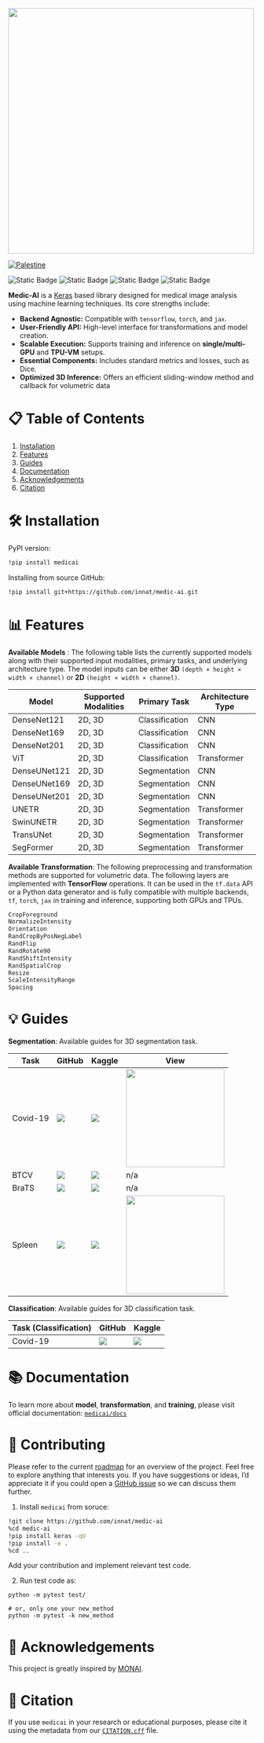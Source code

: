 

<img src="assets/logo.jpg" width="500"/>


[![Palestine](https://img.shields.io/badge/Free-Palestine-white?labelColor=green)](https://twitter.com/search?q=%23FreePalestine&src=typed_query) 

![Static Badge](https://img.shields.io/badge/keras-3.9.0-darkred?style=flat) ![Static Badge](https://img.shields.io/badge/tensorflow-2.19.0-orange?style=flat) ![Static Badge](https://img.shields.io/badge/torch-2.6.0-red?style=flat) ![Static Badge](https://img.shields.io/badge/jax-0.4.23-%233399ff)

**Medic-AI** is a [Keras](https://keras.io/keras_3/) based library designed for medical image analysis using machine learning techniques. Its core strengths include:

- **Backend Agnostic:** Compatible with `tensorflow`, `torch`, and `jax`.
- **User-Friendly API:** High-level interface for transformations and model creation.
- **Scalable Execution:** Supports training and inference on **single/multi-GPU** and **TPU-VM** setups.
- **Essential Components:** Includes standard metrics and losses, such as Dice.
- **Optimized 3D Inference:** Offers an efficient sliding-window method and callback for volumetric data


# 📋 Table of Contents
1. [Installation](#-installation)
2. [Features](#-features)
3. [Guides](#-guides)
4. [Documentation](#-documentation)
5. [Acknowledgements](#-acknowledgements)
6. [Citation](#-citation)


# 🛠 Installation

PyPI version:

```bash
!pip install medicai
```

Installing from source GitHub:

```bash
!pip install git+https://github.com/innat/medic-ai.git
```

# 📊 Features

**Available Models** : The following table lists the currently supported models along with their supported input modalities, primary tasks, and underlying architecture type.  The model inputs can be either **3D** `(depth × height × width × channel)` or **2D** `(height × width × channel)`.

| Model        | Supported Modalities | Primary Task   | Architecture Type         |
| ------------ | -------------------- | -------------- | ------------------------- |
| DenseNet121     | 2D, 3D               | Classification | CNN                       |
| DenseNet169     | 2D, 3D               | Classification | CNN                       |
| DenseNet201     | 2D, 3D               | Classification | CNN                       |
| ViT          | 2D, 3D               | Classification | Transformer               |
| DenseUNet121 | 2D, 3D               | Segmentation   | CNN                       |
| DenseUNet169 | 2D, 3D               | Segmentation   | CNN                       |
| DenseUNet201 | 2D, 3D               | Segmentation   | CNN                       |
| UNETR        | 2D, 3D               | Segmentation   | Transformer               |
| SwinUNETR    | 2D, 3D               | Segmentation   | Transformer               |
| TransUNet    | 2D, 3D               | Segmentation   | Transformer |
| SegFormer    | 2D, 3D               | Segmentation   | Transformer |

**Available Transformation**: The following preprocessing and transformation methods are supported for volumetric data. The following layers are implemented with **TensorFlow** operations. It can be used in the `tf.data` API or a Python data generator and is fully compatible with multiple backends, `tf`, `torch`, `jax` in training and inference, supporting both GPUs and TPUs.

```bash
CropForeground
NormalizeIntensity
Orientation
RandCropByPosNegLabel
RandFlip
RandRotate90
RandShiftIntensity
RandSpatialCrop
Resize
ScaleIntensityRange
Spacing
```


# 💡 Guides

**Segmentation**: Available guides for 3D segmentation task.

| Task | GitHub | Kaggle | View |
|----------|----------|----------|----------|
| Covid-19  | <a target="_blank" href="notebooks/covid19.ct.segment.ipynb"><img src="https://img.shields.io/badge/GitHub-View%20source-lightgrey" /></a>     | <a target="_blank" href="https://www.kaggle.com/code/ipythonx/medicai-covid-19-3d-image-segmentation/notebook"><img src="https://kaggle.com/static/images/open-in-kaggle.svg" /></a>     | <img src="assets/covid.gif" width="200"/>    |
| BTCV  | <a target="_blank" href="notebooks/btcv.segment.ipynb"><img src="https://img.shields.io/badge/GitHub-View%20source-lightgrey" /></a>    | <a target="_blank" href="https://www.kaggle.com/code/ipythonx/medicai-3d-btcv-segmentation-in-keras/"><img src="https://kaggle.com/static/images/open-in-kaggle.svg" /></a>    | n/a     |
| BraTS  | <a target="_blank" href="notebooks/brats.multi-gpu.segment.ipynb"><img src="https://img.shields.io/badge/GitHub-View%20source-lightgrey" /></a>     | <a target="_blank" href="https://www.kaggle.com/code/ipythonx/3d-brats-segmentation-in-keras-multi-gpu/"><img src="https://kaggle.com/static/images/open-in-kaggle.svg" /></a>    | n/a     |
| Spleen | <a target="_blank" href="notebooks/spleen.segment.ipynb"><img src="https://img.shields.io/badge/GitHub-View%20source-lightgrey" /></a>     | <a target="_blank" href="https://www.kaggle.com/code/ipythonx/medicai-spleen-3d-segmentation-in-keras"><img src="https://kaggle.com/static/images/open-in-kaggle.svg" /></a>     | <img src="assets/spleen.gif" width="200">  |

**Classification**: Available guides for 3D classification task.

| Task (Classification) | GitHub | Kaggle |
|----------|----------|----------|
| Covid-19   | <a target="_blank" href="notebooks/covid19.ct.classification.ipynb"><img src="https://img.shields.io/badge/GitHub-View%20source-lightgrey" /></a>       | <a target="_blank" href="https://www.kaggle.com/code/ipythonx/medicai-3d-image-classification"><img src="https://kaggle.com/static/images/open-in-kaggle.svg" /></a>     |


# 📚 Documentation

To learn more about **model**, **transformation**, and **training**, please visit official documentation: [`medicai/docs`](https://innat.github.io/medic-ai/)

# 🤝 Contributing

Please refer to the current [roadmap](https://github.com/innat/medic-ai/wiki/Roadmap) for an overview of the project. Feel free to explore anything that interests you. If you have suggestions or ideas, I’d appreciate it if you could open a [GitHub issue](https://github.com/innat/medic-ai/issues/new/choose) so we can discuss them further.

1. Install `medicai` from soruce:

```bash
!git clone https://github.com/innat/medic-ai
%cd medic-ai
!pip install keras -qU
!pip install -e .
%cd ..
```

Add your contribution and implement relevant test code.

2. Run test code as:

```
python -m pytest test/

# or, only one your new_method
python -m pytest -k new_method
```

# 🙏 Acknowledgements

This project is greatly inspired by [MONAI](https://monai.io/).

# 📝 Citation

If you use `medicai` in your research or educational purposes, please cite it using the metadata from our [`CITATION.cff`](https://github.com/innat/medic-ai/blob/main/CITATION.cff) file.
